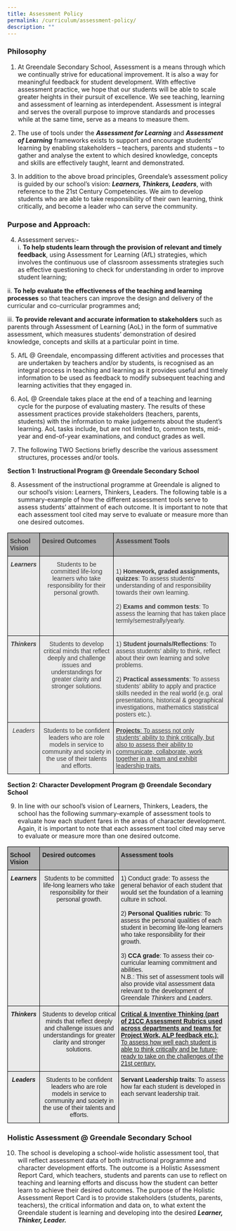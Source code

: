 ```yaml
---
title: Assessment Policy
permalink: /curriculum/assessment-policy/
description: ""
---
```


### Philosophy

1. At Greendale Secondary School, Assessment is a means through which we continually strive for educational improvement. It is also a way for meaningful feedback for student development. With effective assessment practice, we hope that our students will be able to scale greater heights in their pursuit of excellence. We see teaching, learning and assessment of learning as interdependent. Assessment is integral and serves the overall purpose to improve standards and processes while at the same time, serve as a means to measure them.

2. The use of tools under the _**Assessment for Learning**_ and _**Assessment of Learning**_ frameworks exists to support and encourage students’ learning by enabling stakeholders – teachers, parents and students – to gather and analyse the extent to which desired knowledge, concepts and skills are effectively taught, learnt and demonstrated.

3. In addition to the above broad principles, Greendale’s assessment policy is guided by our school’s vision: _**Learners, Thinkers, Leaders**_, with reference to the 21st Century Competencies. We aim to develop students who are able to take responsibility of their own learning, think critically, and become a leader who can serve the community.

### Purpose and Approach:

4. Assessment serves:-  <br>
i. **To help students learn through the provision of relevant and timely feedback**, using Assessment for Learning (AfL) strategies, which involves the continuous use of classroom assessments strategies such as effective questioning to check for understanding in order to improve student learning;

ii. **To help evaluate the effectiveness of the teaching and learning processes** so that teachers can improve the design and delivery of the curricular and co-curricular programmes and;

iii. **To provide relevant and accurate information to stakeholders** such as parents through Assessment of Learning (AoL) in the form of summative assessment, which measures students’ demonstration of desired knowledge, concepts and skills at a particular point in time.

5. AfL @ Greendale, encompassing different activities and processes that are undertaken by teachers and/or by students, is recognised as an integral process in teaching and learning as it provides useful and timely information to be used as feedback to modify subsequent teaching and learning activities that they engaged in.

6. AoL @ Greendale takes place at the end of a teaching and learning cycle for the purpose of evaluating mastery. The results of these assessment practices provide stakeholders (teachers, parents, students) with the information to make judgements about the student’s learning. AoL tasks include, but are not limited to, common tests, mid-year and end-of-year examinations, and conduct grades as well.

7. The following TWO Sections briefly describe the various assessment structures, processes and/or tools.

**Section 1: Instructional Program @ Greendale Secondary School**

8. Assessment of the instructional programme at Greendale is aligned to our school’s vision: Learners, Thinkers, Leaders. The following table is a summary-example of how the different assessment tools serve to assess students’ attainment of each outcome. It is important to note that each assessment tool cited may serve to evaluate or measure more than one desired outcomes.

<style type="text/css">
.tg  {border-collapse:collapse;border-spacing:0;}
.tg td{border-color:black;border-style:solid;border-width:1px;font-family:Arial, sans-serif;font-size:14px;
  overflow:hidden;padding:10px 5px;word-break:normal;}
.tg th{border-color:black;border-style:solid;border-width:1px;font-family:Arial, sans-serif;font-size:14px;
  font-weight:normal;overflow:hidden;padding:10px 5px;word-break:normal;}
.tg .tg-z9e4{background-color:#EAEAEA;color:#3A3A3A;text-align:left;text-decoration:underline;vertical-align:top}
.tg .tg-d8zo{background-color:#EAEAEA;color:#3A3A3A;text-align:center;vertical-align:top}
.tg .tg-qpth{background-color:#B0B0B0;color:#3A3A3A;font-weight:bold;text-align:left;vertical-align:top}
.tg .tg-5tz2{background-color:#EAEAEA;color:#3A3A3A;font-style:italic;font-weight:bold;text-align:center;vertical-align:top}
.tg .tg-0ium{background-color:#EAEAEA;color:#3A3A3A;text-align:left;vertical-align:top}
</style>
<table class="tg">
<thead>
  <tr>
    <th class="tg-qpth"><span style="font-weight:inherit;font-style:inherit">School Vision</span></th>
    <th class="tg-qpth"><span style="font-weight:inherit;font-style:inherit">Desired Outcomes</span></th>
    <th class="tg-qpth"><span style="font-weight:inherit;font-style:inherit">Assessment Tools</span></th>
  </tr>
</thead>
<tbody>
  <tr>
    <td class="tg-5tz2"><span style="font-weight:inherit;font-style:inherit">Learners</span></td>
    <td class="tg-d8zo"><span style="font-weight:inherit;font-style:inherit">Students to be committed life-long learners who take responsibility for their personal growth.</span><br></td>
    <td class="tg-0ium"><span style="font-weight:inherit;font-style:inherit"> </span><br><span style="font-weight:inherit;font-style:inherit">1)  </span> <span style="font-weight:700">Homework, graded assignments, quizzes</span><span style="font-weight:inherit;font-style:inherit">: To assess students’ understanding of and responsibility towards their own learning.</span><br><span style="font-weight:inherit;font-style:inherit"> </span><br><span style="font-weight:inherit;font-style:inherit">2)   </span> <span style="font-weight:700">Exams and common tests</span><span style="font-weight:inherit;font-style:inherit">: To assess the learning that has taken place termly/semestrally/yearly.</span><br><span style="font-weight:inherit;font-style:inherit"> </span><br><span style="font-weight:inherit;font-style:inherit"> </span></td>
  </tr>
  <tr>
    <td class="tg-5tz2"><span style="font-weight:inherit;font-style:inherit">Thinkers</span></td>
    <td class="tg-d8zo"><span style="font-weight:inherit;font-style:inherit">Students to develop critical minds that reflect deeply and challenge issues and understandings for greater clarity and stronger solutions.</span></td>
    <td class="tg-0ium"><span style="font-weight:inherit;font-style:inherit">1)   </span><span style="font-weight:700">Student journals/Reflections</span><span style="font-weight:inherit;font-style:inherit">: To assess students’ ability to think, reflect about their own learning and solve problems.</span><br><br><span style="font-weight:inherit;font-style:inherit;background-color:#EAEAEA">2)   </span> <span style="font-weight:700">Practical assessments</span><span style="font-weight:inherit;font-style:inherit;background-color:#EAEAEA">: To assess students’ ability to apply and practice skills needed in the real world (e.g. oral presentations, historical &amp; geographical investigations, mathematics statistical posters etc.).</span></td>
  </tr>
  <tr>
    <td class="tg-d8zo"><span style="font-weight:inherit;font-style:inherit"> </span><span style="font-style:italic">Leaders</span></td>
    <td class="tg-d8zo"><span style="font-weight:inherit;font-style:inherit">Students to be confident leaders who are role models in service to community and society in the use of their talents and efforts.</span></td>
    <td class="tg-z9e4"><span style="font-weight:700">Projects</span><span style="font-weight:inherit;font-style:inherit">: To assess not only</span><br><span style="font-weight:inherit;font-style:inherit">students’ ability to think critically, but also to assess their ability to communicate, collaborate, work together in a team and exhibit leadership traits.</span></td>
  </tr>
</tbody>
</table>

**Section 2: Character Development Program @ Greendale Secondary School**

9. In line with our school’s vision of Learners, Thinkers, Leaders, the school has the following summary-example of assessment tools to evaluate how each student fares in the areas of character development. Again, it is important to note that each assessment tool cited may serve to evaluate or measure more than one desired outcome.

<style type="text/css">
.tg  {border-collapse:collapse;border-spacing:0;}
.tg td{border-color:black;border-style:solid;border-width:1px;font-family:Arial, sans-serif;font-size:14px;
  overflow:hidden;padding:10px 5px;word-break:normal;}
.tg th{border-color:black;border-style:solid;border-width:1px;font-family:Arial, sans-serif;font-size:14px;
  font-weight:normal;overflow:hidden;padding:10px 5px;word-break:normal;}
.tg .tg-b6pe{background-color:#EAEAEA;text-align:center;vertical-align:top}
.tg .tg-nvmp{background-color:#EAEAEA;font-weight:bold;text-align:center;vertical-align:top}
.tg .tg-kveo{background-color:#EAEAEA;text-align:left;vertical-align:top}
.tg .tg-in3t{background-color:#B0B0B0;font-weight:bold;text-align:left;vertical-align:top}
.tg .tg-zamo{background-color:#EAEAEA;font-style:italic;font-weight:bold;text-align:center;vertical-align:top}
.tg .tg-qhty{background-color:#EAEAEA;text-align:left;text-decoration:underline;vertical-align:top}
</style>
<table class="tg">
<thead>
  <tr>
    <th class="tg-in3t"><span style="font-weight:inherit;font-style:inherit">School Vision</span></th>
    <th class="tg-in3t"><span style="font-weight:inherit;font-style:inherit">Desired outcomes</span></th>
    <th class="tg-in3t"><span style="font-weight:inherit;font-style:inherit">Assessment tools</span></th>
  </tr>
</thead>
<tbody>
  <tr>
    <td class="tg-zamo"><span style="font-weight:inherit;font-style:inherit">Learners</span></td>
    <td class="tg-b6pe"><span style="font-weight:inherit;font-style:inherit">Students to be committed life-long learners who take responsibility for their personal growth.</span><br></td>
    <td class="tg-kveo"><span style="font-weight:inherit;font-style:inherit">1)</span> Conduct grade<span style="font-weight:inherit;font-style:inherit">: To assess the general behavior of each student that would set the foundation of a learning culture in school.</span><br><br><span style="font-weight:inherit;font-style:inherit;background-color:#EAEAEA">2)</span> <span style="font-weight:700">Personal Qualities rubric</span><span style="font-weight:inherit;font-style:inherit">:</span> <span style="font-weight:inherit;font-style:inherit;background-color:#EAEAEA">To assess the personal qualities of each student in becoming life-long learners who take responsibility for their growth.</span><br><br><span style="font-weight:inherit;font-style:inherit">3)</span> <span style="font-weight:700">CCA grade</span><span style="font-weight:inherit;font-style:inherit">:</span> <span style="font-weight:inherit;font-style:inherit">To assess their co-curricular learning commitment and abilities.</span><br><span style="font-weight:inherit;font-style:inherit">N.B.: This set of assessment tools will also provide vital assessment data relevant to the development of Greendale</span> <span style="font-style:italic">Thinkers</span> <span style="font-weight:inherit;font-style:inherit">and</span> <span style="font-style:italic">Leaders</span><span style="font-weight:inherit;font-style:inherit">.</span></td>
  </tr>
  <tr>
    <td class="tg-zamo"><span style="font-weight:inherit;font-style:inherit">Thinkers</span></td>
    <td class="tg-b6pe"><span style="font-weight:inherit;font-style:inherit">Students to develop critical minds that reflect deeply and challenge issues and understandings for greater clarity and stronger solutions.</span><br></td>
    <td class="tg-qhty"><span style="font-weight:700">Critical &amp; Inventive Thinking (part of 21CC Assessment Rubrics used across departments and teams for Project Work, ALP feedback etc.)</span><span style="font-weight:inherit;font-style:inherit">: To assess how well each student is able to think critically and be future-ready to take on the challenges of the 21st century.</span></td>
  </tr>
  <tr>
    <td class="tg-nvmp"><span style="font-weight:inherit;font-style:inherit"> </span><span style="font-style:italic">Leaders</span></td>
    <td class="tg-b6pe"><span style="font-weight:inherit;font-style:inherit"> Students to be confident leaders who are role models in service to community and society in the use of their talents and efforts.</span></td>
    <td class="tg-kveo"><span style="font-weight:700">Servant Leadership traits</span><span style="font-weight:inherit;font-style:inherit">: To assess how far each student is developed in each servant leadership trait.</span></td>
  </tr>
</tbody>
</table>

### Holistic Assessment @ Greendale Secondary School

10. The school is developing a school-wide holistic assessment tool, that will reflect assessment data of both instructional programme and character development efforts. The outcome is a Holistic Assessment Report Card, which teachers, students and parents can use to reflect on teaching and learning efforts and discuss how the student can better learn to achieve their desired outcomes. The purpose of the Holistic Assessment Report Card is to provide stakeholders (students, parents, teachers), the critical information and data on, to what extent the Greendale student is learning and developing into the desired **_Learner, Thinker, Leader._**